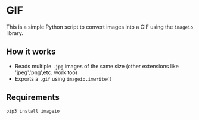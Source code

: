 # GIF 
This is a simple Python script to convert images into a GIF using the `imageio` library.

## How it works
- Reads multiple `.jpg` images of the same size (other extensions like 'jpeg','png',etc. work too)
- Exports a `.gif` using `imageio.imwrite()`

## Requirements
```bash
pip3 install imageio 
